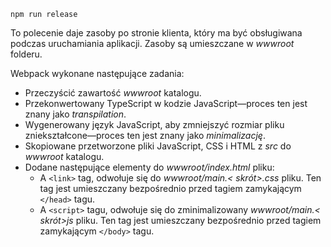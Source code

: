 ```console
npm run release
```

To polecenie daje zasoby po stronie klienta, który ma być obsługiwana podczas uruchamiania aplikacji. Zasoby są umieszczane w *wwwroot* folderu.

Webpack wykonane następujące zadania:

* Przeczyścić zawartość *wwwroot* katalogu.
* Przekonwertowany TypeScript w kodzie JavaScript&mdash;proces ten jest znany jako *transpilation*.
* Wygenerowany język JavaScript, aby zmniejszyć rozmiar pliku zniekształcone&mdash;proces ten jest znany jako *minimalizację*.
* Skopiowane przetworzone pliki JavaScript, CSS i HTML z *src* do *wwwroot* katalogu.
* Dodane następujące elementy do *wwwroot/index.html* pliku:
    * A `<link>` tag, odwołuje się do *wwwroot/main.\< skrót\>.css* pliku. Ten tag jest umieszczany bezpośrednio przed tagiem zamykającym `</head>` tagu.
    * A `<script>` tagu, odwołuje się do zminimalizowany *wwwroot/main.\< skrót\>js* pliku. Ten tag jest umieszczany bezpośrednio przed tagiem zamykającym `</body>` tagu.
